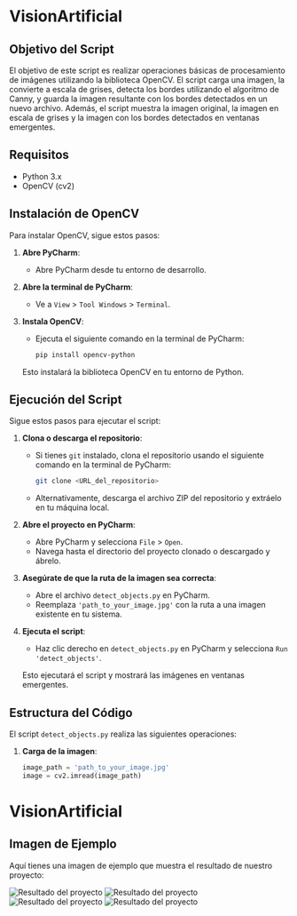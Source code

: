 # VisionArtificial

## Objetivo del Script

El objetivo de este script es realizar operaciones básicas de procesamiento de imágenes utilizando la biblioteca OpenCV. El script carga una imagen, la convierte a escala de grises, detecta los bordes utilizando el algoritmo de Canny, y guarda la imagen resultante con los bordes detectados en un nuevo archivo. Además, el script muestra la imagen original, la imagen en escala de grises y la imagen con los bordes detectados en ventanas emergentes.

## Requisitos

- Python 3.x
- OpenCV (cv2)

## Instalación de OpenCV

Para instalar OpenCV, sigue estos pasos:

1. **Abre PyCharm**:
   - Abre PyCharm desde tu entorno de desarrollo.

2. **Abre la terminal de PyCharm**:
   - Ve a `View` > `Tool Windows` > `Terminal`.

3. **Instala OpenCV**:
   - Ejecuta el siguiente comando en la terminal de PyCharm:

     ```bash
     pip install opencv-python
     ```

   Esto instalará la biblioteca OpenCV en tu entorno de Python.

## Ejecución del Script

Sigue estos pasos para ejecutar el script:

1. **Clona o descarga el repositorio**:
   - Si tienes `git` instalado, clona el repositorio usando el siguiente comando en la terminal de PyCharm:

     ```bash
     git clone <URL_del_repositorio>
     ```

   - Alternativamente, descarga el archivo ZIP del repositorio y extráelo en tu máquina local.

2. **Abre el proyecto en PyCharm**:
   - Abre PyCharm y selecciona `File` > `Open`.
   - Navega hasta el directorio del proyecto clonado o descargado y ábrelo.

3. **Asegúrate de que la ruta de la imagen sea correcta**:
   - Abre el archivo `detect_objects.py` en PyCharm.
   - Reemplaza `'path_to_your_image.jpg'` con la ruta a una imagen existente en tu sistema.

4. **Ejecuta el script**:
   - Haz clic derecho en `detect_objects.py` en PyCharm y selecciona `Run 'detect_objects'`.

   Esto ejecutará el script y mostrará las imágenes en ventanas emergentes.

## Estructura del Código

El script `detect_objects.py` realiza las siguientes operaciones:

1. **Carga de la imagen**:
   ```python
   image_path = 'path_to_your_image.jpg'
   image = cv2.imread(image_path)

# VisionArtificial

## Imagen de Ejemplo

Aquí tienes una imagen de ejemplo que muestra el resultado de nuestro proyecto:

![Resultado del proyecto](Imagen1.png)
![Resultado del proyecto](Imagen2.png)
![Resultado del proyecto](Imagen3.png)
![Resultado del proyecto](Imagen4.png)
